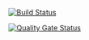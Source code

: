 [![Build Status](https://travis-ci.com/csys-fresher-batch-2019/carsaleapp-spring-muthu.svg?branch=master)](https://travis-ci.com/csys-fresher-batch-2019/carsaleapp-spring-muthu)

[![Quality Gate Status](https://sonarcloud.io/api/project_badges/measure?project=csys-fresher-batch-2019_carsaleapp-spring-muthu&metric=alert_status)](https://sonarcloud.io/dashboard?id=csys-fresher-batch-2019_carsaleapp-spring-muthu)
